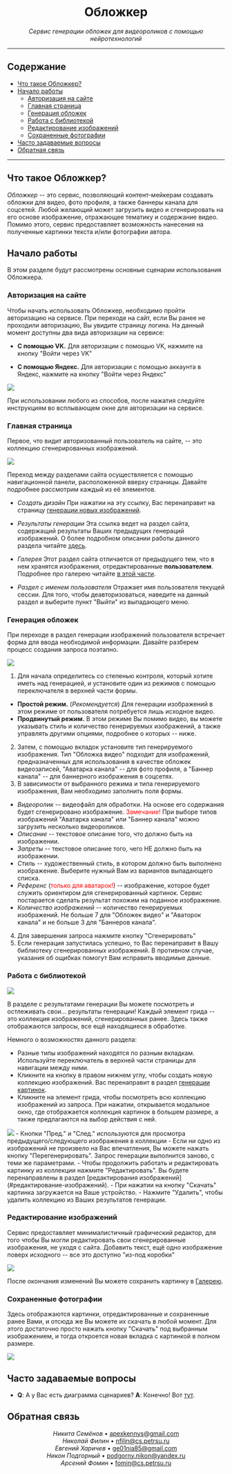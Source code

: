 <h1 align="center">Обложкер</h1>

<p align="center">
    <em>Сервис генерации обложек для видеороликов с помощью нейротехнологий</em>
</p>

<hr>

## Содержание

* [Что такое Обложкер?](#что-такое-обложкер)
* [Начало работы](#начало-работы)
  * [Авторизация на сайте](#авторизация-на-сайте)
  * [Главная страница](#главная-страница)
  * [Генерация обложек](#генерация-обложек)
  * [Работа с библиотекой](#работа-с-библиотекой)
  * [Редактирование изображений](#редактирование-изображений)
  * [Сохраненные фотографии](#сохраненные-фотографии)
* [Часто задаваемые вопросы](#часто-задаваемые-вопросы)
* [Обратная связь](#обратная-связь)

---

## Что такое Обложкер?

_Обложкер_ --  это сервис, позволяющий контент-мейкерам создавать обложки для видео, фото профиля, а также баннеры канала для соцсетей. Любой желающий может загрузить видео и сгенерировать на его основе изображение, отражающее тематику и содержание видео. Помимо этого, сервис предоставляет возможность нанесения на полученные картинки текста и/или фотографии автора.

## Начало работы

В этом разделе будут рассмотрены основные сценарии использования Обложкера.

### Авторизация на сайте

Чтобы начать использовать Обложкер, необходимо пройти авторизацию на сервисе. При переходе на сайт, если Вы ранее не проходили авторизацию, Вы увидите страницу логина. На данный момент доступны два вида авторизации на сервисе:

* **С помощью VK.**
Для авторизации с помощью VK, нажмите на кнопку "Войти через VK"

* **С помощью Яндекс.**
Для авторизации с помощью аккаунта в Яндекс, нажмите на кнопку "Войти через Яндекс"

<img src='./docs/img/login.png'>

При использовании любого из способов, после нажатия  следуйте инструкциям во всплывающем окне для авторизации на сервисе.

### Главная страница

Первое, что видит авторизованный пользователь на сайте, -- это коллекцию сгенерированных изображений.

<img src='./docs/img/lib.png'>

Переход между разделами сайта осуществляется с помощью навигационной панели, расположенной вверху страницы. Давайте подробнее рассмотрим каждый из её элементов.

* *Создать дизайн*
При нажатии на эту ссылку, Вас перенаправит на страницу [генерации новых изображений](#генерация-обложек).

* *Результаты генерации*
Эта ссылка ведет на раздел сайта, содержащий результаты Ваших предыдущих генераций изображений. О более подробном описании работы данного раздела читайте [здесь](#работа-с-библиотекой).

* *Галерея*
Этот раздел сайта отличается от предыдущего тем, что в нем хранятся изображения, отредактированные **пользователем**. Подробнее про галерею читайте [в этой части](#сохраненные-фотографии).

* *Раздел с именем пользователя*
Отражает имя пользователя текущей сессии. Для того, чтобы деавторизоваться, наведите на данный раздел и выберите пункт "Выйти" из выпадающего меню.

### Генерация обложек

При переходе в раздел генерации изображений пользователя встречает форма для ввода необходимой информации. Давайте разберем процесс создания запроса поэтапно.

<img src='./docs/img/form.png' />

1. Для начала определитесь со степенью контроля, который хотите иметь над генерацией, и установите один из режимов с помощью переключателя в верхней части формы.
  * __Простой режим.__ (_Рекомендуется_) Для генерации изображений в этом режиме от пользователя потребуется лишь исходное видео.
  * __Продвинутый режим.__ В этом режиме Вы помимо видео, вы можете указывать стиль и количество генерируемых изображений, а также управлять другими опциями, подробнее о которых -- ниже.
2. Затем, с помощью вкладок установите тип генерируемого изображения. Тип "Обложка видео" подходит для изображений, предназначенных для использования в качестве обложек видеозаписей, "Аватарка канала" -- для фото профиля, а "Баннер канала" -- для баннерного изображения в соцсетях.
3. В зависимости от выбранного режима и типа генерируемого изображения, Вам необходимо заполнить поля формы.
  * *Видеоролик* -- видеофайл для обработки. На основе его содержания будет сгенерировано изображение.
  <span style='color: red'>Замечание!</span> При выборе типов изображений "Аватарка канала" или "Баннер канала" можно загрузить несколько видеороликов.
  * *Описание* -- текстовое описание того, что должно быть на изображении.
  * *Запреты* -- текстовое описание того, чего НЕ должно быть на изображении.
  * *Стиль* -- художественный стиль, в котором должно быть выполнено изображение. Выберите нужный Вам из вариантов выпадающего списка.
  * *Референс* (<span style='color: red'>только для аватарок!</span>) -- изображение, которое будет служить ориентиром для сгенерированный картинок. Сервис постарается сделать результат похожим на поданное изображение.
  * *Количество изображений* -- количество генерируемых изображений. Не больше 7 для "Обложек видео" и "Аваторок канала" и не больше 3 для "Баннеров канала".
4. Для завершения запроса нажмите кнопку "Сгенерировать"
5. Если генерация запустилась успешно, то Вас перенаправит в Вашу библиотеку сгенерированных изображений. В противном случае, указания об ощибках помогут Вам исправить вводимые данные.

### Работа с библиотекой

<img src='./docs/img/lib.png'>

В разделе с результатами генерации Вы можете посмотреть и остлеживать свои... результаты генерации! Каждый элемент грида -- это коллекция изображений, сгенерированных ранее. Здесь также отображаются запросы, все ещё находящиеся в обработке.

Немного о возможностях данного раздела:

- Разные типы изображений находятся по разным вкладкам. Используйте переключатель в верхней части страницы для навигации между ними.
- Кликните на кнопку в правом нижнем углу, чтобы создать новую коллекцию изображений. Вас перенаправит в раздел [генерации картинок](#генерация-обложек).
- Кликните на элемент грида, чтобы посмотреть всю коллекцию изображений из запроса. При нажатии, открывается модальное окно, где отображается коллекция картинок в большем размере, а также предлагаются на выбор действия с ней.
<img src='./docs/img/dialog.png'>
  - Кнопки "Пред." и "След." используются для просмотра предыдущего/следующего изображения в коллекции
  - Если ни одно из изображений не произвело на Вас впечатления, Вы можете нажать кнопку "Перегенерировать". Запрос генерации выполнится заново, с теми же параметрами.
  - Чтобы продолжить работать и редактировать картинку из коллекции нажмите "Редактировать". Вы будете перенаправлены в раздел [редактирования изображений](#редактирование-изображений).
  - При нажатии на кнопку "Скачать" картинка загружается на Ваше устройство.
  - Нажмите "Удалить", чтобы удалить коллекцию из Ваших результатов генерации.

### Редактирование изображений

Сервис предоставляет минималистичный графический редактор, для того чтобы Вы могли редактировать свои сгенерированные изображения, не уходя с сайта. Добавить текст, ещё одно изображение поверх исходного -- все это доступно "из-под коробки"

<img src='./docs/img/ballin.png'>

После окончания изменений Вы можете сохранить картинку в [Галерею](#сохраненные-фотографии).

### Сохраненные фотографии

Здесь отображаются картинки, отредактированные и сохраненные ранее Вами, и отсюда же Вы можете их скачать в любой момент. Для этого достаточно просто нажать кнопку "Скачать" под выбранным изображением, и тогда откроется новая вкладка с картинкой в полном размере.

<img src='./docs/img/edited.png'>

## Часто задаваемые вопросы

* **Q**: А у Вас есть диаграмма сценариев?
**A**: Конечно! Вот [тут](./docs/diagrams/usecase.png).

## Обратная связь

<p align="center">
   <span>
      <em>Никита Семёнов</em>
      •
      <a href="mailto:apexkennys@gmail.com">
         apexkennys@gmail.com
      </a>
   </span><br />
   <span>
      <em>Николай Филин</em>
      •
      <a href="mailto:nfilin@cs.petrsu.ru">
         nfilin@cs.petrsu.ru
      </a>
   </span><br />
   <span>
      <em>Евгений Харичев</em>
      •
      <a href="mailto:ge01nia85@gmail.com">
         ge01nia85@gmail.com
      </a>
   </span><br />
   <span>
      <em>Никон Подгорный</em>
      •
      <a href="mailto:podgorny.nikon@yandex.ru">
         podgorny.nikon@yandex.ru
      </a>
   </span><br />
   <span>
      <em>Арсений Фомин</em>
      •
      <a href="mailto:fomin@cs.petrsu.ru">
         fomin@cs.petrsu.ru
      </a>
   </span>
</p>
